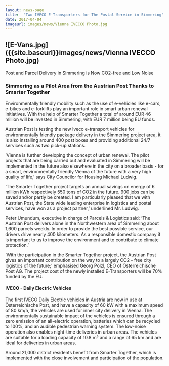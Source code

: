 ```yaml
---
layout: news-page
title:  "Two IVECO E-Transporters for The Postal Service in Simmering"
date: 2017-04-04
imageurl: images/news/Vienna IVECCO Photo.jpg
---
```


## ![E-Vans.jpg]({{site.baseurl}}images/news/Vienna IVECCO Photo.jpg)
Post and Parcel Delivery in Simmering is Now CO2-free and Low Noise

### Simmering as a Pilot Area from the Austrian Post Thanks to Smarter Together 

Environmentally friendly mobility such as the use of e-vehicles like e-cars, e-bikes and e-forklifts play an important role in smart urban renewal initiatives. With the help of Smarter Together a total of around EUR 46 million will be invested in Simmering, with EUR 7 million being EU funds.

Austrian Post is testing the new Iveco e-transport vehicles for environmentally friendly package delivery in the Simmering project area, it is also installing around 400 post boxes and providing additional 24/7 services such as two pick-up stations.

‘Vienna is further developing the concept of urban renewal. The pilot projects that are being carried out and evaluated in Simmering will be implemented in the future also elsewhere in the city on a broader basis - for a smart, environmentally friendly Vienna of the future with a very high quality of life,’ says City Councilor for Housing Michael Ludwig.

‘The Smarter Together project targets an annual savings on energy of 6 million kWh respectively 550 tons of CO2 in the future. 900 jobs can be saved and/or partly be created. I am particularly pleased that we with Austrian Post, the State wide leading enterprise in logistics and postal services, have won as a project partner,’ underlined Mr. Ludwig.

Peter Umundum, executive in charge of Parcels & Logistics said: ‘The Austrian Post delivers alone in the Northwestern area of Simmering about 1,600 parcels weekly. In order to provide the best possible service, our drivers drive nearly 400 kilometers. As a responsible domestic company it is important to us to improve the environment and to contribute to climate protection.’

‘With the participation in the Smarter Together project, the Austrian Post gives an important contribution on the way to a largely CO2 - free city logistics of the future;’ emphasised Georg Pölzl, CEO of Österreichische Post AG. The project cost of the newly installed E-Transporters will be 70% funded by the EU.

#### IVECO - Daily Electric Vehicles

The first IVECO Daily Electric vehicles in Austria are now in use at Österreichische Post, and have a capacity of 60 kW with a maximum speed of 80 km/h, the vehicles are used for inner city delivery in Vienna. The environmentally sustainable impact of the vehicles is ensured through a zero emission of an all-electric operation, batteries which can be recycled to 100%, and an audible pedestrian warning system. The low-noise operation also enables night-time deliveries in urban areas. The vehicles are suitable for a loading capacity of 10.8 m³ and a range of 65 km and are ideal for deliveries in urban areas. 

Around 21,000 district residents benefit from Smarter Together, which is implemented with the close involvement and participation of the population.
